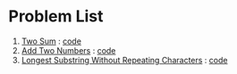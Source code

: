 # Problem List  

1. [Two Sum](https://leetcode.com/problems/two-sum/) : [code](TwoSum.py)
2. [Add Two Numbers](https://leetcode.com/problems/add-two-numbers/) : [code](AddTwoNumbers.py)
3. [Longest Substring Without Repeating Characters](https://leetcode.com/problems/longest-substring-without-repeating-characters/) : [code](LongestSubstringWithoutRepeatingCharacters.py)